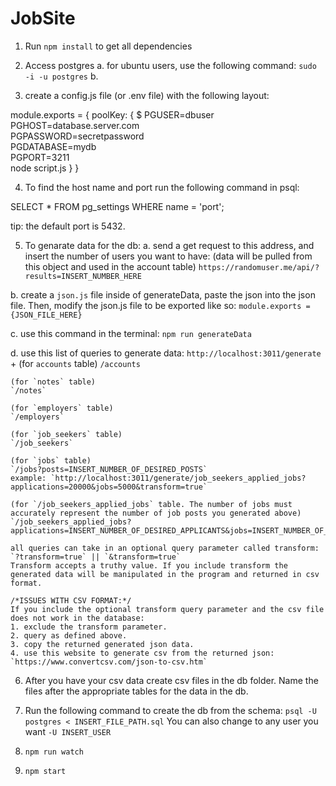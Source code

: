 # JobSite
1. Run `npm install` to get all dependencies

2. Access postgres
  a. for ubuntu users, use the following command: `sudo -i -u postgres`
  b.

3. create a config.js file (or .env file) with the following layout:

  module.exports = {
    poolKey: {
      $ PGUSER=dbuser \
      PGHOST=database.server.com \
      PGPASSWORD=secretpassword \
      PGDATABASE=mydb \
      PGPORT=3211 \
      node script.js
    }
  }

4. To find the host name and port run the following command in psql:

  SELECT *
  FROM pg_settings
  WHERE name = 'port';

tip: the default port is 5432.

5. To genarate data for the db:
  a. send a get request to this address, and insert the number of users you want to have:
  (data will be pulled from this object and used in the account table)
  `https://randomuser.me/api/?results=INSERT_NUMBER_HERE`

  b. create a `json.js` file inside of generateData, paste the json into the json file. Then, modify the json.js file to be exported like so: `module.exports = {JSON_FILE_HERE}`

  c. use this command in the terminal: `npm run generateData`

  d. use this list of queries to generate data:
  `http://localhost:3011/generate` +
    (for `accounts` table)
    `/accounts`

    (for `notes` table)
    `/notes`

    (for `employers` table)
    `/employers`

    (for `job_seekers` table)
    `/job_seekers`

    (for `jobs` table)
    `/jobs?posts=INSERT_NUMBER_OF_DESIRED_POSTS`
    example: `http://localhost:3011/generate/job_seekers_applied_jobs?applications=20000&jobs=5000&transform=true`

    (for `/job_seekers_applied_jobs` table. The number of jobs must accurately represent the number of job posts you generated above)
    `/job_seekers_applied_jobs?applications=INSERT_NUMBER_OF_DESIRED_APPLICANTS&jobs=INSERT_NUMBER_OF_JOB_POSTS_USED_IN_JOBS`

    all queries can take in an optional query parameter called transform: `?transform=true` || `&transform=true`
    Transform accepts a truthy value. If you include transform the generated data will be manipulated in the program and returned in csv format.

    /*ISSUES WITH CSV FORMAT:*/
    If you include the optional transform query parameter and the csv file does not work in the database:
    1. exclude the transform parameter.
    2. query as defined above.
    3. copy the returned generated json data.
    4. use this website to generate csv from the returned json: `https://www.convertcsv.com/json-to-csv.htm`

6. After you have your csv data create csv files in the db folder. Name the files after the appropriate tables for the data in the db.

7. Run the following command to create the db from the schema: `psql -U postgres < INSERT_FILE_PATH.sql`
   You can also change to any user you want `-U INSERT_USER`

8. `npm run watch`

9. `npm start`